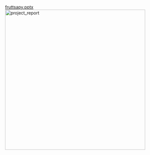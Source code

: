 [fruttsapy.pptx](https://github.com/user-attachments/files/16416070/fruttsapy.pptx)
<img width="457" alt="project_report" src="https://github.com/user-attachments/assets/9cfc1ae4-69bd-4cb4-95c7-aea671709736">

